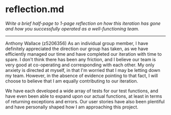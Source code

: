reflection.md
=======

_Write a brief half-page to 1-page reflection on how this iteration has gone and how you successfully operated as a well-functioning team._

___

Anthony Wallace (z5206356)
	As an individual group member, I have definitely appreciated the direction our group has taken, as we have efficiently managed our time and have completed our iteration with time to spare. I don't think there has been any friction, and I believe our team is very good at co-operating and corresponding with each other. My only anxiety is directed at myself, in that I'm worried that I may be letting down my team. However, in the absence of evidence pointing to that fact, I will choose to believe that I am equally contributing to our iteration.

We have each developed a wide array of tests for our test functions, and have even been able to expand upon our actual functions, at least in terms of returning exceptions and errors. Our user stories have also been plentiful and have personally shaped how I am approaching this project.